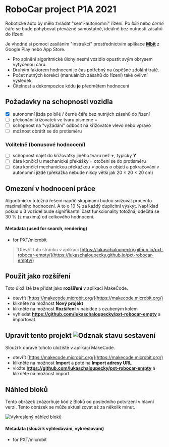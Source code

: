 # RoboCar project P1A 2021

Robotické auto by mělo zvládat "semi-autonomní" řízení. Po *bílé* nebo *černé* čáře se bude pohybovat převážně samostatně, ideálně bez nutnosti zásahů do řízení.

Je vhodné si pomoci zasíláním "instrukcí" prostřednictvím aplikace [**Mbit**](https://play.google.com/store/apps/details?id=com.yahboom.mbit&hl=cs&gl=US) z Google Play nebo App Store.

- Pro splnění algoritmické úlohy nesmí vozidlo opustit svým obrysem vytyčenou čáru. 
- Druhým faktorem hodnocení je čas potřebný na úspěšné zdolání tratě. 
- Počet nutných korekcí (manuálních zásahů do řízení) také ovlivní výsledek.
- Čitelnost a dekompozice kódu **je** předmětem hodnocení

## Požadavky na schopnosti vozidla

- [x] autonomní jízda po bílé / černé čáře bez nutných zásahů do řízení
- [ ] překonání křižovatek ve tvaru písmene **+**
- [ ] schopnost na "vyžádání" odbočit na křižovatce vlevo nebo vpravo
- [ ] možnost obrátit se do protisměru

### Volitelně (bonusové hodnocení)

- [ ] schopnost najet do křižovatky jiného tvaru než **+**, typicky **Y**
- [ ] čára končící u mechanické překážky = otočení se do protisměru
- [ ] čára končící mechanickou překážkou = pokus o objetí a pokračování v autonomní jízdě
(překážka nebude nikdy větší jak 20 × 20 × 20 cm)

## Omezení v hodnocení práce
Algoritmicky totožná řešení napříč skupinami budou snižovat procento maximálního hodnocení. A to o 10 % za každý duplicitní výskyt.
Například pokud u 3 vozidel bude signifikantní část funkcionality totožná, odečítá se 30 % (z maxima) od celkového hodnocení.

#### Metadata (used for search, rendering)

* for PXT/microbit
<script src="https://makecode.com/gh-pages-embed.js"></script><script>makeCodeRender("{{ site.makecode.home_url }}", "{{ site.github.owner_name }}/{{ site.github.repository_name }}");</script>



> Otevřít tuto stránku v aplikaci [https://lukaschaloupecky.github.io/pxt-robocar-empty/](https://lukaschaloupecky.github.io/pxt-robocar-empty/)

## Použít jako rozšíření

Toto úložiště lze přidat jako **rozšíření** v aplikaci MakeCode.

* otevřít [https://makecode.microbit.org/](https://makecode.microbit.org/)
* klikněte na možnost **Nový projekt**
* klikněte na možnost **Rozšíření** v nabídce s ozubeným kolem
* vyhledat **https://github.com/lukaschaloupecky/pxt-robocar-empty** a importovat

## Upravit tento projekt ![Odznak stavu sestavení](https://github.com/lukaschaloupecky/pxt-robocar-empty/workflows/MakeCode/badge.svg)

Slouží k úpravě tohoto úložiště v aplikaci MakeCode.

* otevřít [https://makecode.microbit.org/](https://makecode.microbit.org/)
* klikněte na možnost **Import** a poté na **Import adresy URL**
* vložte **https://github.com/lukaschaloupecky/pxt-robocar-empty** a klikněte na možnost import

## Náhled bloků

Tento obrázek znázorňuje kód z Bloků od posledního potvrzení v hlavní verzi.
Tento obrázek se může aktualizovat až za několik minut.

![Vykreslený náhled bloků](https://github.com/lukaschaloupecky/pxt-robocar-empty/raw/master/.github/makecode/blocks.png)

#### Metadata (slouží k vyhledávání, vykreslování)

* for PXT/microbit
<script src="https://makecode.com/gh-pages-embed.js"></script><script>makeCodeRender("{{ site.makecode.home_url }}", "{{ site.github.owner_name }}/{{ site.github.repository_name }}");</script>
